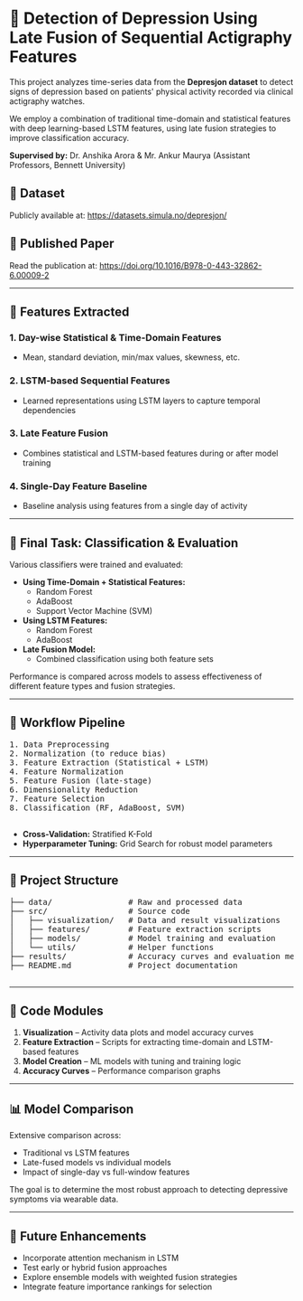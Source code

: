 

  <h1>🧠 Detection of Depression Using Late Fusion of Sequential Actigraphy Features</h1>

  <p>This project analyzes time-series data from the <strong>Depresjon dataset</strong> to detect signs of depression based on patients' physical activity recorded via clinical actigraphy watches.</p>

  <p>We employ a combination of traditional time-domain and statistical features with deep learning-based LSTM features, using late fusion strategies to improve classification accuracy.</p>

  <p><strong>Supervised by:</strong> Dr. Anshika Arora & Mr. Ankur Maurya (Assistant Professors, Bennett University)</p>

  <h2>📁 Dataset</h2>
  <p>Publicly available at: 
    <a href="https://datasets.simula.no/depresjon/" target="_blank">https://datasets.simula.no/depresjon/</a>
  </p>

  <h2>📄 Published Paper</h2>
  <p>Read the publication at: 
    <a href="https://doi.org/10.1016/B978-0-443-32862-6.00009-2" target="_blank">
      https://doi.org/10.1016/B978-0-443-32862-6.00009-2
    </a>
  </p>

  <hr>

  <h2>📌 Features Extracted</h2>

  <h3>1. Day-wise Statistical & Time-Domain Features</h3>
  <ul>
    <li>Mean, standard deviation, min/max values, skewness, etc.</li>
  </ul>

  <h3>2. LSTM-based Sequential Features</h3>
  <ul>
    <li>Learned representations using LSTM layers to capture temporal dependencies</li>
  </ul>

  <h3>3. Late Feature Fusion</h3>
  <ul>
    <li>Combines statistical and LSTM-based features during or after model training</li>
  </ul>

  <h3>4. Single-Day Feature Baseline</h3>
  <ul>
    <li>Baseline analysis using features from a single day of activity</li>
  </ul>

  <hr>

  <h2>🧪 Final Task: Classification & Evaluation</h2>

  <p>Various classifiers were trained and evaluated:</p>

  <ul>
    <li><strong>Using Time-Domain + Statistical Features:</strong>
      <ul>
        <li>Random Forest</li>
        <li>AdaBoost</li>
        <li>Support Vector Machine (SVM)</li>
      </ul>
    </li>
    <li><strong>Using LSTM Features:</strong>
      <ul>
        <li>Random Forest</li>
        <li>AdaBoost</li>
      </ul>
    </li>
    <li><strong>Late Fusion Model:</strong>
      <ul>
        <li>Combined classification using both feature sets</li>
      </ul>
    </li>
  </ul>

  <p>Performance is compared across models to assess effectiveness of different feature types and fusion strategies.</p>

  <hr>

  <h2>🔁 Workflow Pipeline</h2>

  <pre>
1. Data Preprocessing
2. Normalization (to reduce bias)
3. Feature Extraction (Statistical + LSTM)
4. Feature Normalization
5. Feature Fusion (late-stage)
6. Dimensionality Reduction
7. Feature Selection
8. Classification (RF, AdaBoost, SVM)
  </pre>

  <ul>
    <li><strong>Cross-Validation:</strong> Stratified K-Fold</li>
    <li><strong>Hyperparameter Tuning:</strong> Grid Search for robust model parameters</li>
  </ul>

  <hr>

  <h2>📂 Project Structure</h2>

  <pre>
├── data/                # Raw and processed data
├── src/                 # Source code
│   ├── visualization/   # Data and result visualizations
│   ├── features/        # Feature extraction scripts
│   ├── models/          # Model training and evaluation
│   └── utils/           # Helper functions
├── results/             # Accuracy curves and evaluation metrics
├── README.md            # Project documentation
  </pre>

  <hr>

  <h2>📄 Code Modules</h2>

  <ol>
    <li><strong>Visualization</strong> – Activity data plots and model accuracy curves</li>
    <li><strong>Feature Extraction</strong> – Scripts for extracting time-domain and LSTM-based features</li>
    <li><strong>Model Creation</strong> – ML models with tuning and training logic</li>
    <li><strong>Accuracy Curves</strong> – Performance comparison graphs</li>
  </ol>

  <hr>

  <h2>📊 Model Comparison</h2>

  <p>Extensive comparison across:</p>
  <ul>
    <li>Traditional vs LSTM features</li>
    <li>Late-fused models vs individual models</li>
    <li>Impact of single-day vs full-window features</li>
  </ul>

  <p>The goal is to determine the most robust approach to detecting depressive symptoms via wearable data.</p>

  <hr>

  <h2>🚀 Future Enhancements</h2>

  <ul>
    <li>Incorporate attention mechanism in LSTM</li>
    <li>Test early or hybrid fusion approaches</li>
    <li>Explore ensemble models with weighted fusion strategies</li>
    <li>Integrate feature importance rankings for selection</li>
  </ul>

</body>
</html>
